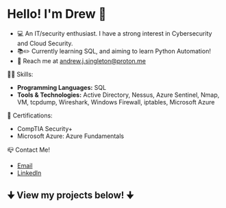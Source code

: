 # Hello! I'm Drew 👋 
- 💻 An IT/security enthusiast. I have a strong interest in Cybersecurity and Cloud Security.
- 📚✏️ Currently learning SQL, and aiming to learn Python Automation!
- 📩 Reach me at andrew.j.singleton@proton.me

🐱‍👤 Skills:
- **Programming Languages:** SQL
- **Tools & Technologies:** Active Directory, Nessus, Azure Sentinel, Nmap, VM, tcpdump, Wireshark, Windows Firewall, iptables, Microsoft Azure

📜 Certifications:
- CompTIA Security+
- Microsoft Azure: Azure Fundamentals

📪 Contact Me!
- [Email](mailto:andrew.j.singleton@proton.me)
- [LinkedIn](https://www.linkedin.com/in/andrewsingleton2/)

## 🠋 View my projects below! 🠋
